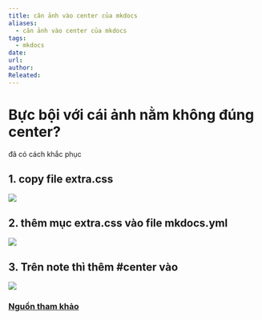```yaml
---
title: căn ảnh vào center của mkdocs
aliases:
  - căn ảnh vào center của mkdocs
tags:
  - mkdocs
date: 
url: 
author: 
Releated:
---
```


 # Bực bội với cái ảnh nằm không đúng center?

đã có cách khắc phục

## 1. copy file extra.css

![](https://i.imgur.com/ltCp0Mz.png)
## 2. thêm mục extra.css vào file mkdocs.yml
![](https://i.imgur.com/m2F6jjT.png)


## 3. Trên note thì  thêm  #center vào 
![](https://i.imgur.com/o1Lz68m.png)


### [Nguồn tham khảo](https://github.com/squidfunk/mkdocs-material/issues/748)